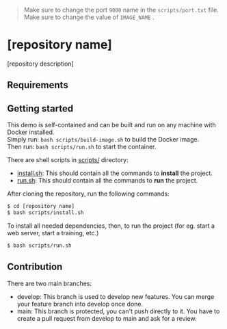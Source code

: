 > Make sure to change the port `9000` name in the `scripts/port.txt` file.
> Make sure to change the value of `IMAGE_NAME` .

# [repository name]
[repository description]

## Requirements

## Getting started
This demo is self-contained and can be built and run on any machine with Docker installed.   
Simply run: `bash scripts/build-image.sh` to build the Docker image.  
Then run: `bash scripts/run.sh` to start the container.

There are shell scripts in [scripts/](scripts) directory:
- [install.sh](scripts%2Finstall.sh): This should contain all the commands to **install** the project.
- [run.sh](scripts%2Frun.sh): This should contain all the commands to **run** the project.

After cloning the repository, run the following commands:
```sh
$ cd [repository name]
$ bash scripts/install.sh
```
To install all needed dependencies, then, to run the project (for eg. start a web server, start a training, etc.)
```sh
$ bash scripts/run.sh
```

## Contribution 
There are two main branches:
- develop: This branch is used to develop new features. You can merge your feature branch into develop once done.
- main: This branch is protected, you can't push directly to it. You have to create a pull request from develop to main and ask for a review.